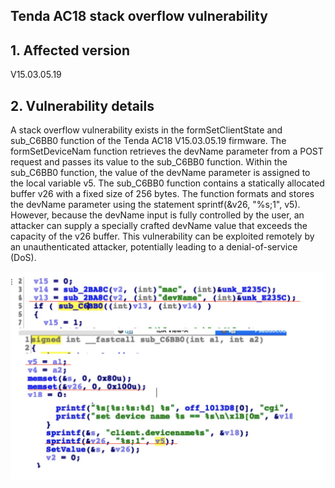 ## Tenda AC18 stack overflow vulnerability

## 1. Affected version
V15.03.05.19

## 2. Vulnerability details

A stack overflow vulnerability exists in the formSetClientState and  sub_C6BB0 function of the Tenda AC18 V15.03.05.19 firmware.
The formSetDeviceNam function retrieves the devName parameter from a POST request and passes its value to the sub_C6BB0 function. Within the sub_C6BB0 function, the value of the devName parameter is assigned to the local variable v5.
The sub_C6BB0 function contains a statically allocated buffer v26 with a fixed size of 256 bytes. The function formats and stores the devName parameter using the statement sprintf(&v26, "%s;1", v5). However, because the devName input is fully controlled by the user, an attacker can supply a specially crafted devName value that exceeds the capacity of the v26 buffer.
This vulnerability can be exploited remotely by an unauthenticated attacker, potentially leading to a denial-of-service (DoS).


   
   ![My Image](7.png)
